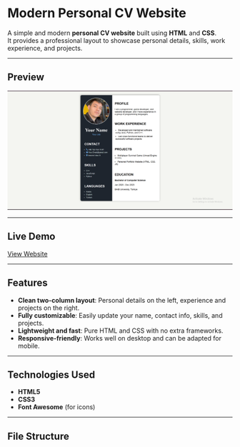# Modern Personal CV Website

A simple and modern **personal CV website** built using **HTML** and **CSS**.  
It provides a professional layout to showcase personal details, skills, work experience, and projects.

---

## Preview

![Preview](./Basic-CV.png)

---


## Live Demo
[View Website](https://saad-alagele.github.io/Modern-Personal-CV-Website/)

---

## Features

- **Clean two-column layout**: Personal details on the left, experience and projects on the right.
- **Fully customizable**: Easily update your name, contact info, skills, and projects.
- **Lightweight and fast**: Pure HTML and CSS with no extra frameworks.
- **Responsive-friendly**: Works well on desktop and can be adapted for mobile.

---

## Technologies Used

- **HTML5**
- **CSS3**
- **Font Awesome** (for icons)

---

## File Structure

